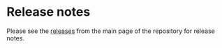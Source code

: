 # Release notes

Please see the [releases](https://github.com/CDLUC3/dashv2/releases) from the main page of the repository for release notes.


